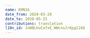 ```yaml
---
name: K0N1G
date_from: 2020-03-28
date_to: 2020-05-25
contributions: translation
l10n_id: JnW0LhoCefxE_WWcnoJrKpg116Q
---
```

